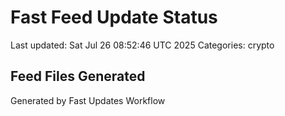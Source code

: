 # Fast Feed Update Status
Last updated: Sat Jul 26 08:52:46 UTC 2025
Categories: crypto

## Feed Files Generated

Generated by Fast Updates Workflow
